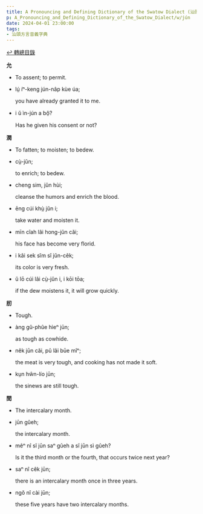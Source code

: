 ```yaml
---
title: A Pronouncing and Defining Dictionary of the Swatow Dialect (汕頭方言音義字典) / jún
p: A_Pronouncing_and_Defining_Dictionary_of_the_Swatow_Dialect/w/jún
date: 2024-04-01 23:00:00
tags: 
- 汕頭方言音義字典
---
```


[↩️ 轉總目錄](/A_Pronouncing_and_Defining_Dictionary_of_the_Swatow_Dialect)


**允**
- To assent; to permit.

- lṳ́ íⁿ-keng jún-nâp kùe úa;

  you have already granted it to me.

- i ŭ ìn-jún a bô̤?

  Has he given his consent or not?

**潤**
- To fatten; to moisten; to bedew.

- cṳ̀-jŭn;

  to enrich; to bedew.

- cheng sim, jŭn hùi;

  cleanse the humors and enrich the blood.

- ēng cúi khṳ̀ jŭn i;

  take water and moisten it.

- mīn cîah lâi hong-jŭn căi;

  his face has become very florid.

- i kâi sek sĭm sĭ jŭn-cêk;

  its color is very fresh.

- ŭ lō cúi lâi cṳ̀-jŭn i, i kōi tōa;

  if the dew moistens it, it will grow quickly.

**肕**
- Tough.

- àng gû-phûe hìeⁿ jūn;

  as tough as cowhide.

- nêk jūn căi, pû lâi būe mîⁿ;

  the meat is very tough, and cooking has not made it soft.

- kṳn hŵn-lío jūn;

  the sinews are still tough.

**閏**
- The intercalary month.

- jūn gûeh;

  the intercalary month.

- mêⁿ nî sĭ jūn saⁿ gûeh a sĭ jūn sì gûeh?

  Is it the third month or the fourth, that occurs twice next year?

- saⁿ nî cêk jūn;

  there is an intercalary month once in three years.

- ngŏ nî cài jūn;

  these five years have two intercalary months.